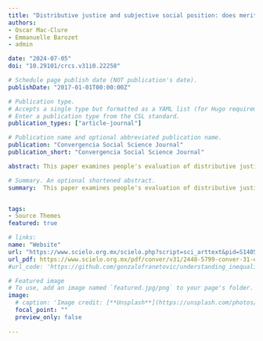 ```yaml
---
title: "Distributive justice and subjective social position: does meritocracy justify income inequality?"
authors:
- Oscar Mac-Clure
- Emmanuelle Barozet  
- admin

date: "2024-07-05"
doi: "10.29101/crcs.v31i0.22258"

# Schedule page publish date (NOT publication's date).
publishDate: "2017-01-01T00:00:00Z"

# Publication type.
# Accepts a single type but formatted as a YAML list (for Hugo requirements).
# Enter a publication type from the CSL standard.
publication_types: ["article-journal"]

# Publication name and optional abbreviated publication name.
publication: "Convergencia Social Science Journal"
publication_short: "Convergencia Social Science Journal"

abstract: This paper examines people's evaluation of distributive justice in Chile. The objective is to explore how individuals' subjective social position affects their judgment of their own income and whether this judgment rests on a notion of merit. We use data from a vignette-based survey, to get to know the appraisals of a representative sample of people from three urban areas. The results show that an evaluation of unfairness with respect to their income prevails among the respondents, especially among those who identify themselves as belonging to a low or mid-low social stratum. These differences between subjective social positions become even stronger when individuals elaborate their judgment by including a meritocratic criterion based on the effort to educate themselves. However, no significant differences in justice evaluations are observed between objective social positions based on income or education. Our findings highlight the importance of subjective social position in people's evaluations of distributive justice.

# Summary. An optional shortened abstract.
summary:  This paper examines people's evaluation of distributive justice in Chile. The objective is to explore how individuals' subjective social position affects their judgment of their own income and whether this judgment rests on a notion of merit.


tags:
- Source Themes
featured: true

# links:
name: "Website"
url: "https://www.scielo.org.mx/scielo.php?script=sci_arttext&pid=S1405-14352024000100009&lng=es&nrm=iso&tlng=en""
url_pdf: https://www.scielo.org.mx/pdf/conver/v31/2448-5799-conver-31-e22258-en.pdf
#url_code: 'https://github.com/gonzalofranetovic/understanding_inequality_chile_network'

# Featured image
# To use, add an image named `featured.jpg/png` to your page's folder. 
image:
  # caption: 'Image credit: [**Unsplash**](https://unsplash.com/photos/jdD8gXaTZsc)'
  focal_point: ""
  preview_only: false
  
---
```

